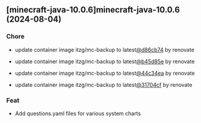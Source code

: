 

## [minecraft-java-10.0.6]minecraft-java-10.0.6 (2024-08-04)

### Chore



- update container image itzg/mc-backup to latest[@d86cb74](https://github.com/d86cb74) by renovate

- update container image itzg/mc-backup to latest[@b45d85e](https://github.com/b45d85e) by renovate

- update container image itzg/mc-backup to latest[@44c34ea](https://github.com/44c34ea) by renovate

- update container image itzg/mc-backup to latest[@31704cf](https://github.com/31704cf) by renovate

### Feat



- Add questions.yaml files for various system charts